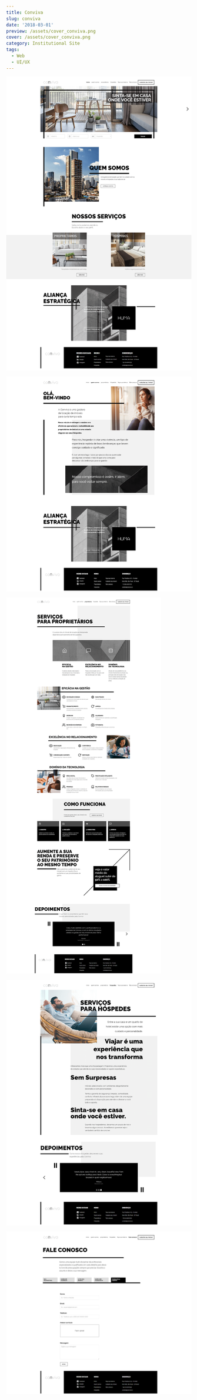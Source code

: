 ```yaml
---
title: Conviva
slug: conviva
date: '2018-03-01'
preview: /assets/cover_conviva.png
cover: /assets/cover_conviva.png
category: Institutional Site
tags:
  - Web
  - UI/UX
---
```


![](/assets/conviva_01.png)

![](/assets/conviva_02.png)

![](/assets/conviva_03.png)

![](/assets/conviva_04.png)

![](/assets/conviva_05.png)

